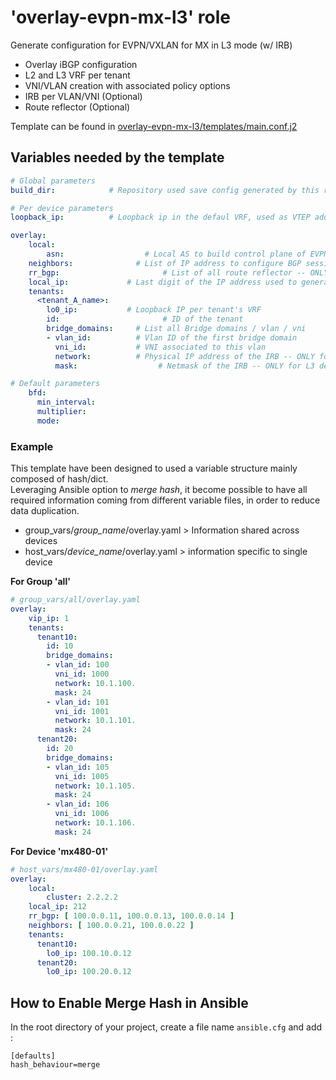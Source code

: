 
# 'overlay-evpn-mx-l3' role
Generate configuration for EVPN/VXLAN for MX in L3 mode (w/ IRB)
 - Overlay iBGP configuration
 - L2 and L3 VRF per tenant
 - VNI/VLAN creation with associated policy options
 - IRB per VLAN/VNI (Optional)
 - Route reflector (Optional)

Template can be found in [overlay-evpn-mx-l3/templates/main.conf.j2](templates/main.conf.j2)

## Variables needed by the template

```yaml
# Global parameters
build_dir:            # Repository used save config generated by this role

# Per device parameters
loopback_ip:          # Loopback ip in the defaul VRF, used as VTEP address

overlay:
    local:
        asn: 				  # Local AS to build control plane of EVPN
    neighbors: 				# List of IP address to configure BGP sessions. Must be RR if you are on leaves and must be leaves if you are on MXs. In any case, it must be loopback of devices
    rr_bgp: 				      # List of all route reflector -- ONLY for MXs / not supported for leaves
    local_ip:             # Last digit of the IP address used to generate local IP in each VNI
    tenants:
      <tenant_A_name>:
        lo0_ip:           # Loopback IP per tenant's VRF
        id: 				      # ID of the tenant
        bridge_domains:		# List all Bridge domains / vlan / vni
        - vlan_id: 		    # Vlan ID of the first bridge domain
          vni_id: 		    # VNI associated to this vlan
          network:  	    # Physical IP address of the IRB -- ONLY for L3 devices
          mask: 			     # Netmask of the IRB -- ONLY for L3 devices

# Default parameters
    bfd:
      min_interval:
      multiplier:
      mode:
```

### Example

This template have been designed to used a variable structure mainly composed of hash/dict.  
Leveraging Ansible option to *merge hash*, it become possible to have all required information coming from different variable files, in order to reduce data duplication.

- group_vars/*group_name*/overlay.yaml   > Information shared across devices
- host_vars/*device_name*/overlay.yaml   > information specific to single device

**For Group 'all'**
```yaml
# group_vars/all/overlay.yaml
overlay:
    vip_ip: 1
    tenants:
      tenant10:
        id: 10
        bridge_domains:
        - vlan_id: 100
          vni_id: 1000
          network: 10.1.100.
          mask: 24
        - vlan_id: 101
          vni_id: 1001
          network: 10.1.101.
          mask: 24
      tenant20:
        id: 20
        bridge_domains:
        - vlan_id: 105
          vni_id: 1005
          network: 10.1.105.
          mask: 24
        - vlan_id: 106
          vni_id: 1006
          network: 10.1.106.
          mask: 24
```

**For Device 'mx480-01'**
```yaml
# host_vars/mx480-01/overlay.yaml
overlay:
    local:
        cluster: 2.2.2.2
    local_ip: 212
    rr_bgp: [ 100.0.0.11, 100.0.0.13, 100.0.0.14 ]
    neighbors: [ 100.0.0.21, 100.0.0.22 ]
    tenants:
      tenant10:
        lo0_ip: 100.10.0.12
      tenant20:
        lo0_ip: 100.20.0.12
```

## How to Enable Merge Hash in Ansible

In the root directory of your project, create a file name ```ansible.cfg``` and add :
```
[defaults]
hash_behaviour=merge
```
